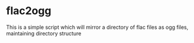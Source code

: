 flac2ogg
========


This is a simple script which will mirror a directory of flac files as ogg files, maintaining directory structure
